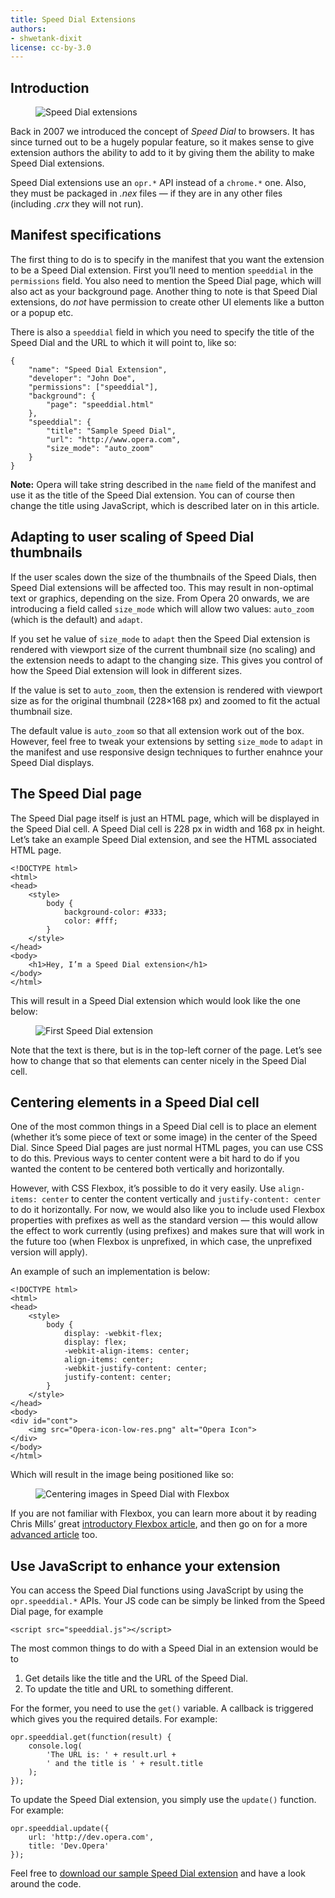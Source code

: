 ```yaml
---
title: Speed Dial Extensions
authors:
- shwetank-dixit
license: cc-by-3.0
---
```


## Introduction

<figure block="figure">
	<img elem="media" src="{{ page.id }}/speed-dial.jpg" alt="Speed Dial extensions">
</figure>

Back in 2007 we introduced the concept of _Speed Dial_ to browsers. It has since turned out to be a hugely popular feature, so it makes sense to give extension authors the ability to add to it by giving them the ability to make Speed Dial extensions.

Speed Dial extensions use an `opr.*` API instead of a `chrome.*` one. Also, they must be packaged in _.nex_ files — if they are in any other files (including _.crx_ they will not run).

## Manifest specifications

The first thing to do is to specify in the manifest that you want the extension to be a Speed Dial extension. First you’ll need to mention `speeddial` in the `permissions` field. You also need to mention the Speed Dial page, which will also act as your background page. Another thing to note is that Speed Dial extensions, do _not_ have permission to create other UI elements like a button or a popup etc.

There is also a `speeddial` field in which you need to specify the title of the Speed Dial and the URL to which it will point to, like so:

	{
		"name": "Speed Dial Extension",
		"developer": "John Doe",
		"permissions": ["speeddial"],
		"background": {
			"page": "speeddial.html"
		},
		"speeddial": {
			"title": "Sample Speed Dial",
			"url": "http://www.opera.com",
			"size_mode": "auto_zoom"
		}
	}

**Note:** Opera will take string described in the `name` field of the manifest and use it as the title of the Speed Dial extension. You can of course then change the title using JavaScript, which is described later on in this article.

## Adapting to user scaling of Speed Dial thumbnails

If the user scales down the size of the thumbnails of the Speed Dials, then Speed Dial extensions will be affected too. This may result in non-optimal text or graphics, depending on the size. From Opera 20 onwards, we are introducing a field called `size_mode` which will allow two values: `auto_zoom` (which is the default) and `adapt`.

If you set he value of `size_mode` to `adapt` then the Speed Dial extension is rendered with viewport size of the current thumbnail size (no scaling) and the extension needs to adapt to the changing size. This gives you control of how the Speed Dial extension will look in different sizes.

If the value is set to `auto_zoom`, then the extension is rendered with viewport size as for the original thumbnail (228×168 px) and zoomed to fit the actual thumbnail size.

The default value is `auto_zoom` so that all extension work out of the box. However, feel free to tweak your extensions by setting `size_mode` to `adapt` in the manifest and use responsive design techniques to further enahnce your Speed Dial displays.

## The Speed Dial page

The Speed Dial page itself is just an HTML page, which will be displayed in the Speed Dial cell. A Speed Dial cell is 228 px in width and 168 px in height. Let’s take an example Speed Dial extension, and see the HTML associated HTML page.

	<!DOCTYPE html>
	<html>
	<head>
		<style>
			body {
				background-color: #333;
				color: #fff;
			}
		</style>
	</head>
	<body>
		<h1>Hey, I’m a Speed Dial extension</h1>
	</body>
	</html>

This will result in a Speed Dial extension which would look like the one below:

<figure block="figure">
	<img elem="media" src="{{ page.id }}/extension-1.png" alt="First Speed Dial extension">
</figure>

Note that the text is there, but is in the top-left corner of the page. Let’s see how to change that so that elements can center nicely in the Speed Dial cell.

## Centering elements in a Speed Dial cell

One of the most common things in a Speed Dial cell is to place an element (whether it’s some piece of text or some image) in the center of the Speed Dial. Since Speed Dial pages are just normal HTML pages, you can use CSS to do this. Previous ways to center content were a bit hard to do if you wanted the content to be centered both vertically and horizontally.

However, with CSS Flexbox, it’s possible to do it very easily. Use `align-items: center` to center the content vertically and `justify-content: center` to do it horizontally. For now, we would also like you to include used Flexbox properties with prefixes as well as the standard version — this would allow the effect to work currently (using prefixes) and makes sure that will work in the future too (when Flexbox is unprefixed, in which case, the unprefixed version will apply).

An example of such an implementation is below:

	<!DOCTYPE html>
	<html>
	<head>
		<style>
			body {
				display: -webkit-flex;
				display: flex;
				-webkit-align-items: center;
				align-items: center;
				-webkit-justify-content: center;
				justify-content: center;
			}
		</style>
	</head>
	<body>
	<div id="cont">
		<img src="Opera-icon-low-res.png" alt="Opera Icon">
	</div>
	</body>
	</html>

Which will result in the image being positioned like so:

<figure block="figure">
	<img elem="media" src="{{ page.id }}/extension-2.png" alt="Centering images in Speed Dial with Flexbox">
</figure>

If you are not familiar with Flexbox, you can learn more about it by reading Chris Mills’ great [introductory Flexbox article](http://dev.opera.com/articles/flexbox-basics/), and then go on for a more [advanced article](http://dev.opera.com/articles/advanced-cross-browser-flexbox/) too.

## Use JavaScript to enhance your extension

You can access the Speed Dial functions using JavaScript by using the `opr.speeddial.*` APIs. Your JS code can be simply be linked from the Speed Dial page, for example

	<script src="speeddial.js"></script>

The most common things to do with a Speed Dial in an extension would be to

1. Get details like the title and the URL of the Speed Dial.
2. To update the title and URL to something different.

For the former, you need to use the `get()` variable. A callback is triggered which gives you the required details. For example:

	opr.speeddial.get(function(result) {
		console.log(
			'The URL is: ' + result.url +
			' and the title is ' + result.title
		);
	});

To update the Speed Dial extension, you simply use the `update()` function. For example:

	opr.speeddial.update({
		url: 'http://dev.opera.com',
		title: 'Dev.Opera'
	});

Feel free to [download our sample Speed Dial extension](/extensions/extension-samples/speed-dial-center-content.nex) and have a look around the code.
